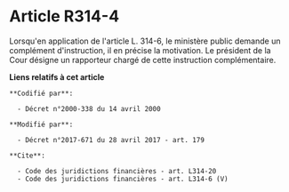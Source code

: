 # Article R314-4

Lorsqu'en application de l'article L. 314-6, le ministère public demande un complément d'instruction, il en précise la
motivation. Le président de la Cour désigne un rapporteur chargé de cette instruction complémentaire.

**Liens relatifs à cet article**

	**Codifié par**:

	  - Décret n°2000-338 du 14 avril 2000

	**Modifié par**:

	  - Décret n°2017-671 du 28 avril 2017 - art. 179

	**Cite**:

	  - Code des juridictions financières - art. L314-20
	  - Code des juridictions financières - art. L314-6 (V)
